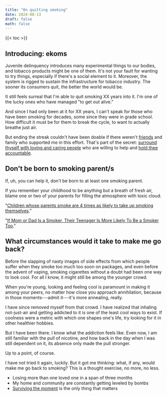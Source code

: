 ```yaml
---
title: "On quitting smoking"
date: 2024-08-13
draft: false
math: false
---
```


{{< toc >}}

## Introducing: ekoms

Juvenile delinquency introduces many experimental things to our bodies,
and tobacco products might be one of them. It's not your
fault for wanting to try things, especially if there's a social element
to it. Moreover, the system is rigged to sustain
the infrastructure for tobacco industry. The sooner its consumers quit,
the better the world would be.

It still feels surreal that I'm able to quit smoking XX years into it.
I'm one of the lucky ones who have managed "to get out alive."

And since I had only been at it for XX years, I can't speak for those
who have been smoking for decades, some since they were in grade school.
How difficult it must be for them to break the cycle, to want to
actually breathe just air.

But ending the streak couldn't have been doable if there weren't
[friends](/friendship) and family who supported me in this effort.
That's part of the secret:
[surround thyself with loving and caring people](/community) who are
willing to help and [hold thee accountable](/transformative-justice).

## Don't be born to smoking parent/s

If, uh, you can help it, don't be born to at least one smoking parent.

If you remember your childhood to be anything but a breath of fresh air,
blame one or two of your parents for filling the atmosphere with toxic
cloud.

"[Children whose parents smoke are 4 times as likely to take up smoking themselves](https://www.gov.uk/government/news/children-whose-parents-smoke-are-four-times-as-likely-to-take-up-smoking-themselves)."

"[If Mom or Dad Is a Smoker, Their Teenager Is More Likely To Be a Smoker Too](https://www.publichealth.columbia.edu/news/if-mom-or-dad-smoker-their-teenager-more-likely-be-smoker-too)."


## What circumstances would it take to make me go back?

Before the slapping of nasty images of side effects from which people
suffer when they smoke too much too soon on packages, and even before
the advent of vaping, smoking cigarettes without a doubt had been one
way to look cool. For all I know, it might still be among the younger
crowd.

When you're young, looking and feeling cool is paramount in making it
among your peers, no matter how close you approach annihilation, because
in those moments---admit it---it's more annealing, really.

I have since removed myself from that crowd. I have realized that
inhaling not-just-air and getting addicted to it is one of the least
cool ways to exist. If coolness were a metric with which one shapes
one's life, try looking for it in other healthier hobbies.

But I have been there. I know what the addiction feels like. Even now,
I am still familiar with the pull of nicotine, and how back in the day
when I was still dependent on it, its absence only made the pull
stronger.

Up to a point, of course.

I have not tried it again, luckily. But it got me thinking: what, if
any, would make me go back to smoking? This is a thought exercise, no
more, no less.

- Losing more than one loved one in a span of three months
- My home and community are constantly getting leveled by bombs
- [Surviving the moment](/nihilism) is the only thing that matters
